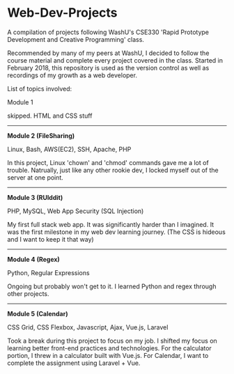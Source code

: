 # Web-Dev-Projects

A compilation of projects following WashU's CSE330 'Rapid Prototype Development and Creative Programming' class. 

Recommended by many of my peers at WashU, I decided to follow the course material and complete every project covered in the class. 
Started in February 2018, this repository is used as the version control as well as recordings of my growth as a web developer. 

List of topics involved:

Module 1

skipped. HTML and CSS stuff

---

**Module 2 (FileSharing)**

 Linux, Bash, AWS(EC2), SSH, Apache, PHP

In this project, Linux 'chown' and 'chmod' commands gave me a lot of trouble.
Natrually, just like any other rookie dev, I locked myself out of the server at one point.

---

**Module 3 (RUIddit)**

PHP, MySQL, Web App Security (SQL Injection) 

My first full stack web app.
It was significantly harder than I imagined.
It was the first milestone in my web dev learning journey.
(The CSS is hideous and I want to keep it that way)

---

**Module 4 (Regex)**

Python, Regular Expressions 

Ongoing but probably won't get to it. 
I learned Python and regex through other projects.

---

**Module 5 (Calendar)**

CSS Grid, CSS Flexbox, Javascript, Ajax, Vue.js, Laravel

Took a break during this project to focus on my job. 
I shifted my focus on learning better front-end practices and technologies.
For the calculator portion, I threw in a calculator built with Vue.js.
For Calendar, I want to complete the assignment using Laravel + Vue.
